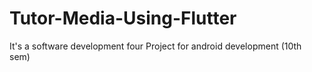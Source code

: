 # Tutor-Media-Using-Flutter
It's a software development four Project for android development (10th sem)
